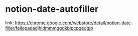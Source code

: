 # notion-date-autofiller
link: https://chrome.google.com/webstore/detail/notion-date-filler/fejlopadadjhidmmmggdkbipcpgedgjp
